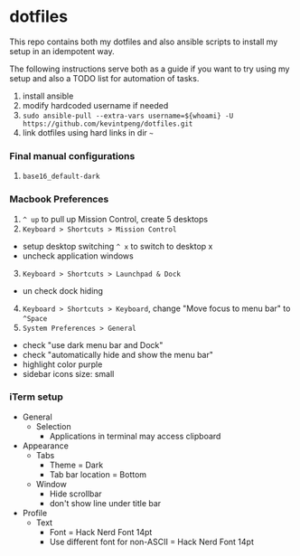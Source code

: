 # dotfiles
This repo contains both my dotfiles and also ansible scripts to install my setup in an idempotent way.

The following instructions serve both as a guide if you want to try using my setup and also a TODO list for automation of tasks.

1. install ansible
2. modify hardcoded username if needed
3. `sudo ansible-pull --extra-vars username=${whoami} -U https://github.com/kevintpeng/dotfiles.git`
4. link dotfiles using hard links in dir `~`

### Final manual configurations
1. `base16_default-dark`

### Macbook Preferences
1. `^ up` to pull up Mission Control, create 5 desktops
2. `Keyboard > Shortcuts > Mission Control`
  - setup desktop switching `^ x` to switch to desktop x
  - uncheck application windows
3. `Keyboard > Shortcuts > Launchpad & Dock`
  - un check dock hiding
4. `Keyboard > Shortcuts > Keyboard`, change "Move focus to menu bar" to `^Space`
5. `System Preferences > General`
  - check "use dark menu bar and Dock"
  - check "automatically hide and show the menu bar"
  - highlight color purple
  - sidebar icons size: small
  
### iTerm setup
- General
  - Selection
    - Applications in terminal may access clipboard
- Appearance
  - Tabs
    - Theme = Dark
    - Tab bar location = Bottom
  - Window
    - Hide scrollbar
    - don't show line under title bar
- Profile
  - Text
    - Font = Hack Nerd Font 14pt
    - Use different font for non-ASCII = Hack Nerd Font 14pt
